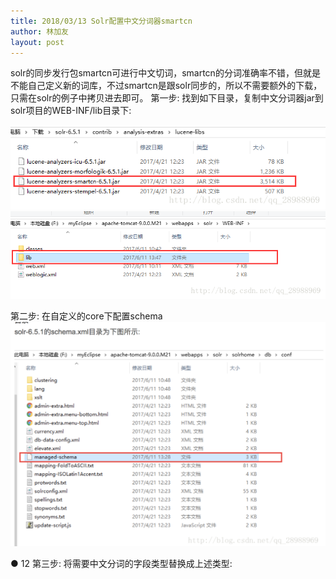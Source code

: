 ```yaml
---
title: 2018/03/13 Solr配置中文分词器smartcn
author: 林加友
layout: post
---
```


solr的同步发行包smartcn可进行中文切词，smartcn的分词准确率不错，但就是不能自己定义新的词库，不过smartcn是跟solr同步的，所以不需要额外的下载，只需在solr的例子中拷贝进去即可。 
第一步: 
找到如下目录，复制中文分词器jar到solr项目的WEB-INF/lib目录下: 

<img src="../_posts/solr/20170611140032910.png">
<img src="../_posts/solr/20170611140044500.png">

 
第二步: 
在自定义的core下配置schema
<img src="../_posts/solr/image.png">


<types>
    <!-- 配置中文分词器 -->
    <fieldType name="text_smartcn" class="solr.TextField" positionIncrementGap="100">
        <analyzer type="index">
            <tokenizer class="org.apache.lucene.analysis.cn.smart.HMMChineseTokenizerFactory"/>
        </analyzer>
        <analyzer type="query">
            <tokenizer class="org.apache.lucene.analysis.cn.smart.HMMChineseTokenizerFactory"/>
        </analyzer>
    </fieldType>
</types>
  ● 12
第三步:
将需要中文分词的字段类型替换成上述类型:
<field name="goodsName" type="text_smartcn" indexed="true" stored="true" required="true" multiValued="false" /> 